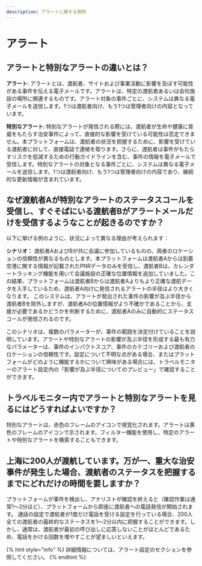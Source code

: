 ```yaml
---
description: アラートに関する質問
---
```


# アラート

## アラートと特別なアラートの違いとは？

**アラート**: アラートとは、渡航者、サイトおよび事業活動に影響を及ぼす可能性がある事件を伝える電子メールです。アラートは、特定の渡航者あるいは会社施設の場所に関連するものです。アラート対象の事件ごとに、システムは異なる電子メールを送信します。1つは渡航者向け、もう1つは管理者向けの内容となっています。

**特別なアラート**: 特別なアラートが発信される際には、渡航者が生命や健康に脅威をもたらす治安事件によって、直接的な影響を受けている可能性は否定できません。本プラットフォームは、渡航者の状況を把握するために、影響を受けている渡航者に対して、直接電話で連絡を取ります。さらに、渡航者は事件がもたらすリスクを低減するための行動ガイドラインを含む、事件の情報を電子メールで受信します。特別なアラートの対象となる事件ごとに、システムは異なる電子メールを送信します。1つは渡航者向け、もう1つは管理者向けの内容であり、継続的な更新情報が含まれています。

## なぜ渡航者Aが特別なアラートのステータスコールを受信し、すぐそばにいる渡航者Bがアラートメールだけを受信するようなことが起きるのですか？

以下に挙げる例のように、状況によって異なる理由が考えられます：

**シナリオ：** 渡航者AおよびBが共に会議に参加しているものの、両者のロケーションの信頼性が異なるものとします。本プラットフォームは渡航者Aからは到着空港に関する情報が記載されたPNRデータのみを受信し、渡航者Bは、カレンダートラッキング機能を用いて会議施設の正確な位置情報を追加していました。この結果、プラットフォームは渡航者Bからは渡航者Aよりもより正確な渡航データを入手しているため、渡航者A向けに発信されるアラートの半径はより大きくなります。 このシステムは、アラートが発出された事件の影響が及ぶ半径から渡航者Bを除外しますが、渡航者Aの位置情報がより不確かであることから、支援が必要であるかどうかを判断するために、渡航者Aのみに自動的にステータスコールが発信されるのです。

このシナリオは、複数のパラメーターが、事件の範囲を決定付けていることを説明しています。アラートや特別なアラートの影響が及ぶ半径を形成する最も有力なパラメーターは、事件のインパクトスコア、事件のカテゴリーおよび渡航者のロケーションの信頼性です。設定について不明な点がある場合、またはプラットフォームがどのように機能するかについて興味がある場合には、トラベルモニターのアラート設定内の「影響が及ぶ半径についてのプレビュー」で確認することができます。

## トラベルモニター内でアラートと特別なアラートを見るにはどうすればよいですか？

特別なアラートは、赤色のフレームのアイコンで視覚化されます。アラートは黄色のフレームのアイコンで示されます。フィルター機能を使用し、特定のアラートや特別なアラートを検索することもできます。

## 上海に200人が渡航しています。万が一、重大な治安事件が発生した場合、渡航者のステータスを把握するまでにどれだけの時間を要しますか？

プラットフォームが事件を検出し、アナリストが確認を終えると（確認作業は通常1〜2分ほど）、プラットフォームから即座に渡航者への電話発信が開始されます。 通話の設定で渡航者が1度だけ電話を受ける設定を行っている場合、200人全ての渡航者の最終的なステータスを1〜2分以内に把握することができます。しかし、通常は、渡航者が最初の呼び出しに応答しないことがほとんどであるため、電話をかける回数を増やすことが望ましいといえます。

{% hint style="info" %}
詳細情報については、アラート設定のセクションを参照してください。
{% endhint %}

